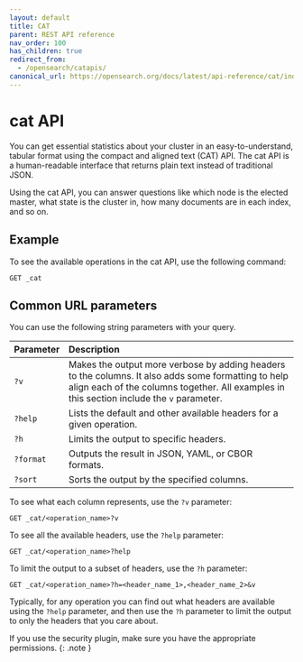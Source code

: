 ```yaml
---
layout: default
title: CAT
parent: REST API reference
nav_order: 100
has_children: true
redirect_from:
  - /opensearch/catapis/
canonical_url: https://opensearch.org/docs/latest/api-reference/cat/index/
---
```


# cat API

You can get essential statistics about your cluster in an easy-to-understand, tabular format using the compact and aligned text (CAT) API. The cat API is a human-readable interface that returns plain text instead of traditional JSON.

Using the cat API, you can answer questions like which node is the elected master, what state is the cluster in, how many documents are in each index, and so on.

## Example

To see the available operations in the cat API, use the following command:

```
GET _cat
```

## Common URL parameters

You can use the following string parameters with your query.

Parameter | Description
:--- | :--- |
`?v` |  Makes the output more verbose by adding headers to the columns. It also adds some formatting to help align each of the columns together. All examples in this section include the `v` parameter.
`?help` | Lists the default and other available headers for a given operation.
`?h`  |  Limits the output to specific headers.
`?format` |  Outputs the result in JSON, YAML, or CBOR formats.
`?sort` | Sorts the output by the specified columns.

To see what each column represents, use the `?v` parameter:

```
GET _cat/<operation_name>?v
```

To see all the available headers, use the `?help` parameter:

```
GET _cat/<operation_name>?help
```

To limit the output to a subset of headers, use the `?h` parameter:

```
GET _cat/<operation_name>?h=<header_name_1>,<header_name_2>&v
```

Typically, for any operation you can find out what headers are available using the `?help` parameter, and then use the `?h` parameter to limit the output to only the headers that you care about.

If you use the security plugin, make sure you have the appropriate permissions.
{: .note }

